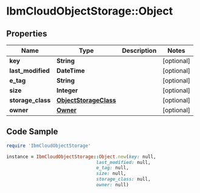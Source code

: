 # IbmCloudObjectStorage::Object

## Properties

Name | Type | Description | Notes
------------ | ------------- | ------------- | -------------
**key** | **String** |  | [optional] 
**last_modified** | **DateTime** |  | [optional] 
**e_tag** | **String** |  | [optional] 
**size** | **Integer** |  | [optional] 
**storage_class** | [**ObjectStorageClass**](ObjectStorageClass.md) |  | [optional] 
**owner** | [**Owner**](Owner.md) |  | [optional] 

## Code Sample

```ruby
require 'IbmCloudObjectStorage'

instance = IbmCloudObjectStorage::Object.new(key: null,
                                 last_modified: null,
                                 e_tag: null,
                                 size: null,
                                 storage_class: null,
                                 owner: null)
```


